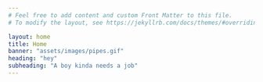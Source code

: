 ```yaml
---
# Feel free to add content and custom Front Matter to this file.
# To modify the layout, see https://jekyllrb.com/docs/themes/#overriding-theme-defaults

layout: home
title: Home
banner: "assets/images/pipes.gif"
heading: "hey"
subheading: "A boy kinda needs a job"
---
```


